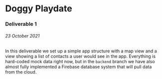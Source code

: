# Doggy Playdate

### Deliverable 1
###### 23 October 2021

In this deliverable we set up a simple app structure with a map view and a view showing a list of contacts a user would see in the app. Everything is hard-coded mock data right now, but in the `backend` branch we have also almost fully implemented a Firebase database system that will pull data from the cloud.
